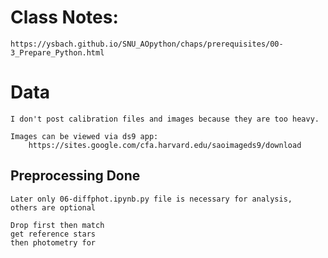# Class Notes:
    https://ysbach.github.io/SNU_AOpython/chaps/prerequisites/00-3_Prepare_Python.html

# Data
    I don't post calibration files and images because they are too heavy.

    Images can be viewed via ds9 app:
        https://sites.google.com/cfa.harvard.edu/saoimageds9/download

## Preprocessing Done 
    Later only 06-diffphot.ipynb.py file is necessary for analysis,
    others are optional

    Drop first then match
    get reference stars 
    then photometry for 